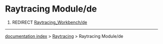 # Raytracing Module/de
1.  REDIRECT [Raytracing\_Workbench/de](Raytracing_Workbench/de.md)

---
[documentation index](../README.md) > [Raytracing](Raytracing_Workbench.md) > Raytracing Module/de
